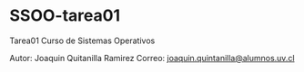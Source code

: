 # SSOO-tarea01
Tarea01 Curso de Sistemas Operativos

Autor: Joaquin Quitanilla Ramirez
Correo: joaquin.quintanilla@alumnos.uv.cl
